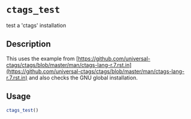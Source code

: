 # `ctags_test`

test a 'ctags' installation


## Description

This uses the example from
 [https://github.com/universal-ctags/ctags/blob/master/man/ctags-lang-r.7.rst.in](https://github.com/universal-ctags/ctags/blob/master/man/ctags-lang-r.7.rst.in) 
 and also checks the GNU global installation.


## Usage

```r
ctags_test()
```


